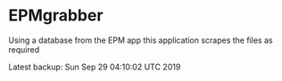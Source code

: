 # EPMgrabber
Using a database from the EPM app this application scrapes the files as required


Latest backup: Sun Sep 29 04:10:02 UTC 2019
